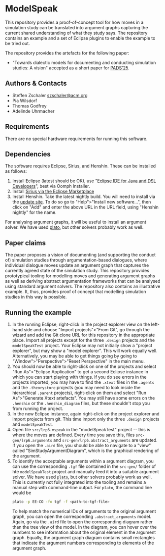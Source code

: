 # ModelSpeak

This repository provides a proof-of-concept tool for how moves in a simulation study can be translated into argument graphs capturing the current shared understanding of what they study says. The repository contains an example and a set of Eclipse plugins to enable the example to be tried out.

The repository provides the artefacts for the following paper:

- "Towards dialectic models for documenting and conducting simulation studies: A vision" accepted as a short paper for [PADS'25](https://sigsim.acm.org/conf/pads/2025/).

## Authors & Contacts

- Steffen Zschaler szschaler@acm.org
- Pia Wilsdorf
- Thomas Godfrey
- Adelinde Uhrmacher

## Requirements

There are no special hardware requirements for running this software. 

## Dependencies

The software requires Eclipse, Sirius, and Henshin. These can be installed as follows:

1. Install Eclipse (latest should be OK), use "[Eclipse IDE for Java and DSL Developers](https://www.eclipse.org/downloads/packages/release/2024-06/r/eclipse-ide-java-and-dsl-developers)", best via Oomph Installer. 
2. Install [Sirius via the Eclipse Marketplace](https://eclipse.dev/sirius/download.html)
3. Install Henshin. Take the latest nightly build. You will need to install via the [update site](http://download.eclipse.org/modeling/emft/henshin/updates/nightly). To do so go to "Help">"Install new software...", then click on "Add" and enter the above URL in the URL field, using "Henshin nightly" for the name.

For analysing argument graphs, it will be useful to install an argument solver. We have used [plato](https://nms.kcl.ac.uk/odinaldo.rodrigues/solvers.html), but other solvers probably work as well.

## Paper claims

The paper proposes a vision of documenting (and supporting the conduct of) simulation studies through argumentation-based dialogues, where individual dialogue moves update an argument graph that captures the currently agreed state of the simulation study. This repository provides prototypical tooling for modelling moves and generating argument graphs as well as deriving abstract argumentation frameworks that can be analysed using standard argument solvers. The repository also contains an illustrative example. It, thus, provides proof of concept that modelling simulation studies in this way is possible.

## Running the example

1. In the running Eclipse, right-click in the project explorer view on the left-hand side and choose "Import projects">"From Git", go through the wizard and add the Git clone URL for this repository in the appropriate place. Import all projects except for the three `.design` projects and the `modelSpeakTest` project. Your Eclipse may not initially show a "project explorer", but may show a "model explorer". This will work equally well. Alternatively, you may be able to get things going by going to "Window">"Perspective">"Reset Perspective" in the main menu. 
2. You should now be able to right-click on one of the projects and select "Run As">"Eclipse Application" to get a second Eclipse instance in which you can start playing with things. If you do see errors in the projects imported, you may have to find the `.xtext` files in the `.agents` and the `.theorystore` projects (you may need to look inside the hierarchical `.parent` projects), right-click on them and select "Run As">"Generate Xtext artefacts". You may still have some errors on the `.henshin` or the `.henshin_diagram` files, but these shouldn't stop you from running the project.
3. In the new Eclipse instance, again right-click on the project explorer and import projects from git. This time import only the three `.design` projects and `modelSpeakTest`.
4. Open file `src/lrp6.mspeak` in the "modelSpeakTest" project -- this is where the moves are defined. Every time you save this, files `src-gen/lrp6.arguments` and `src-gen/lrp6.abstract_arguments` are updated. If you open the `.aird` file, you should be able to navigate to a "view" called "SimStudyArgumentDiagram", which is the graphical rendering of the argument.
5. To identify the acceptable arguments within a argument diagram, you can use the corresponding `.tgf` file contained in the `src-gen/` folder of hte `modelSpeakTest` project and manually feed it into a suitable argument solver. We have used [`plato`](https://nms.kcl.ac.uk/odinaldo.rodrigues/solvers.html), but other solvers probably work as well. This is currently not fully integrated into the tooling and remains a manual step with command-line output. For `plato`, the command line would be
   ```bash
   plato -p EE-CO -fo tgf -f <path-to-tgf-file>
   ```
   To help match the numerical IDs of arguments to the original argument graph, you can open the corresponding `.abstract_arguments` model. Again, go via the `.aird` file to open the corresponding diagram rather than the tree view of the model. In the diagram, you can hover over the numbers to see information about the original element in the argument graph. Equally, the argument graph diagram contains small rectangles that indicate the argument numbers corresponding to elements of the argument graph. 
